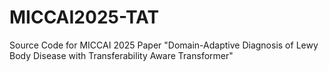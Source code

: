 # MICCAI2025-TAT
Source Code for MICCAI 2025 Paper "Domain-Adaptive Diagnosis of Lewy Body Disease with Transferability Aware Transformer"
